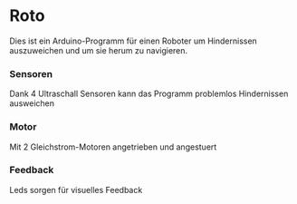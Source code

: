 # Roto

Dies ist ein Arduino-Programm für einen Roboter um Hindernissen auszuweichen und um sie herum zu navigieren. 


### Sensoren
Dank 4 Ultraschall Sensoren kann das Programm problemlos Hindernissen ausweichen

### Motor
Mit 2 Gleichstrom-Motoren angetrieben und angestuert

### Feedback
Leds sorgen für visuelles Feedback

